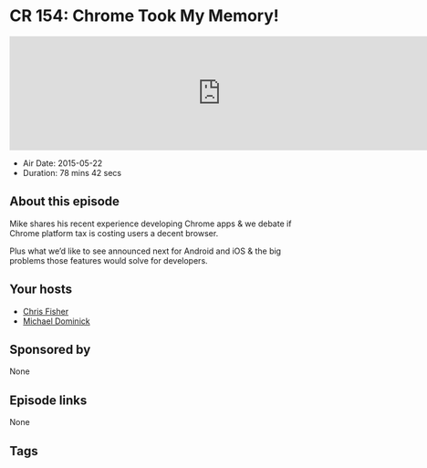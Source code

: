# CR 154: Chrome Took My Memory!

<iframe src="https://player.fireside.fm/v2/MLf2ZzhC+hHujCZSO?theme=dark" width="740" height="200" frameborder="0" scrolling="no"></iframe>

* Air Date: 2015-05-22
* Duration: 78 mins 42 secs

## About this episode

Mike shares his recent experience developing Chrome apps & we debate if Chrome platform tax is costing users a decent browser. 

Plus what we’d like to see announced next for Android and iOS & the big problems those features would solve for developers.

## Your hosts
* [Chris Fisher](https://coder.show/hosts/chrislas)
* [Michael Dominick](https://coder.show/hosts/michael)

## Sponsored by

None



## Episode links

None



## Tags

